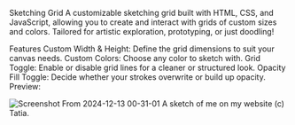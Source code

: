 Sketching Grid
A customizable sketching grid built with HTML, CSS, and JavaScript, allowing you to create and interact with grids of custom sizes and colors. Tailored for artistic exploration, prototyping, or just doodling!

Features
Custom Width & Height: Define the grid dimensions to suit your canvas needs.
Custom Colors: Choose any color to sketch with.
Grid Toggle: Enable or disable grid lines for a cleaner or structured look.
Opacity Fill Toggle: Decide whether your strokes overwrite or build up opacity.
Preview:

![Screenshot From 2024-12-13 00-31-01](https://github.com/user-attachments/assets/ef5255ce-56ad-4832-ba1d-1124a86315c4)
A sketch of me on my website (c) Tatia.

